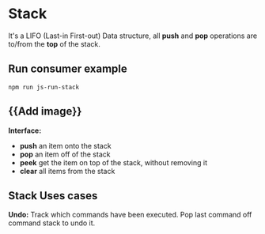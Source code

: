 # Stack

It's a LIFO (Last-in First-out) Data structure, all **push** and **pop** operations are to/from the **top** of the stack.

## Run consumer example

``
npm run js-run-stack
``

## {{Add image}}

**Interface:**
- **push** an item onto the stack
- **pop** an item off of the stack
- **peek** get the item on top of the stack, without removing it
- **clear** all items from the stack

## Stack Uses cases

**Undo:** Track which commands have been executed.  Pop last command off command stack to undo it. 